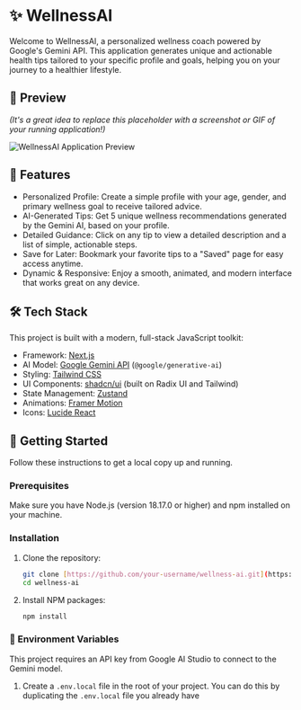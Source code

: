 # ✨ WellnessAI

Welcome to WellnessAI, a personalized wellness coach powered by Google's Gemini API. This application generates unique and actionable health tips tailored to your specific profile and goals, helping you on your journey to a healthier lifestyle.

## 📸 Preview

*(It's a great idea to replace this placeholder with a screenshot or GIF of your running application!)*

![WellnessAI Application Preview](https://i.imgur.com/your-screenshot-url.png)

## 🚀 Features

* Personalized Profile: Create a simple profile with your age, gender, and primary wellness goal to receive tailored advice.
* AI-Generated Tips: Get 5 unique wellness recommendations generated by the Gemini AI, based on your profile.
* Detailed Guidance: Click on any tip to view a detailed description and a list of simple, actionable steps.
* Save for Later: Bookmark your favorite tips to a "Saved" page for easy access anytime.
* Dynamic & Responsive: Enjoy a smooth, animated, and modern interface that works great on any device.

## 🛠️ Tech Stack

This project is built with a modern, full-stack JavaScript toolkit:

* Framework: [Next.js](https://nextjs.org/)
* AI Model: [Google Gemini API](https://ai.google.dev/) (`@google/generative-ai`)
* Styling: [Tailwind CSS](https://tailwindcss.com/)
* UI Components: [shadcn/ui](https://ui.shadcn.com/) (built on Radix UI and Tailwind)
* State Management: [Zustand](https://zustand-demo.pmnd.rs/)
* Animations: [Framer Motion](https://www.framer.com/motion/)
* Icons: [Lucide React](https://lucide.dev/)

## 🚀 Getting Started

Follow these instructions to get a local copy up and running.

### Prerequisites

Make sure you have Node.js (version 18.17.0 or higher) and npm installed on your machine.

### Installation

1.  Clone the repository:
    ```bash
    git clone [https://github.com/your-username/wellness-ai.git](https://github.com/your-username/wellness-ai.git)
    cd wellness-ai
    ```

2.  Install NPM packages:
    ```bash
    npm install
    ```

### 🔑 Environment Variables

This project requires an API key from Google AI Studio to connect to the Gemini model.

1.  Create a `.env.local` file in the root of your project. You can do this by duplicating the `.env.local` file you already have
